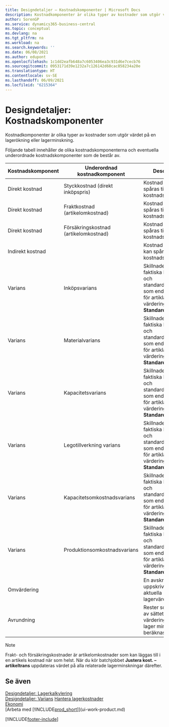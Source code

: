 ```yaml
---
title: Designdetaljer – Kostnadskomponenter | Microsoft Docs
description: Kostnadkomponenter är olika typer av kostnader som utgör värdet på en lagerökning eller lagerminskning.
author: SorenGP
ms.service: dynamics365-business-central
ms.topic: conceptual
ms.devlang: na
ms.tgt_pltfrm: na
ms.workload: na
ms.search.keywords: ''
ms.date: 06/08/2021
ms.author: edupont
ms.openlocfilehash: 1c1dd2eafb648a7c6053406ea3c931d6e7cecb76
ms.sourcegitcommit: 0953171d39e1232a7c126142d68cac858234a20e
ms.translationtype: HT
ms.contentlocale: sv-SE
ms.lasthandoff: 06/09/2021
ms.locfileid: "6215364"
---
```

# <a name="design-details-cost-components"></a>Designdetaljer: Kostnadskomponenter
Kostnadkomponenter är olika typer av kostnader som utgör värdet på en lagerökning eller lagerminskning.  

 Följande tabell innehåller de olika kostnadskomponenterna och eventuella underordnade kostnadskomponenter som de består av.  

|Kostnadskomponent|Underordnad kostnadkomponent|Description|  
|--------------------|--------------------------------|---------------------------------------|  
|Direkt kostnad|Styckkostnad (direkt inköpspris)|Kostnad som kan spåras till en kostnadsbärare.|  
|Direkt kostnad|Fraktkostnad (artikelomkostnad)|Kostnad som kan spåras till en kostnadsbärare.|  
|Direkt kostnad|Försäkringskostnad (artikelomkostnad)|Kostnad som kan spåras till en kostnadsbärare.|  
|Indirekt kostnad||Kostnad som inte kan spåras till en kostnadsbärare.|  
|Varians|Inköpsvarians|Skillnaden mellan faktiska kostnader och standardkostnader, som endast bokförs för artiklar med värderingsprincipen **Standard**.|  
|Varians|Materialvarians|Skillnaden mellan faktiska kostnader och standardkostnader, som endast bokförs för artiklar med värderingsprincipen **Standard**.|  
|Varians|Kapacitetsvarians|Skillnaden mellan faktiska kostnader och standardkostnader, som endast bokförs för artiklar med värderingsprincipen **Standard**.|  
|Varians|Legotillverkning varians|Skillnaden mellan faktiska kostnader och standardkostnader, som endast bokförs för artiklar med värderingsprincipen **Standard**.|  
|Varians|Kapacitetsomkostnadsvarians|Skillnaden mellan faktiska kostnader och standardkostnader, som endast bokförs för artiklar med värderingsprincipen **Standard**.|  
|Varians|Produktionsomkostnadsvarians|Skillnaden mellan faktiska kostnader och standardkostnader, som endast bokförs för artiklar med värderingsprincipen **Standard**.|  
|Omvärdering||En avskrivning eller uppskrivning av det aktuella lagervärdet.|  
|Avrundning||Rester som orsakas av sättet som värderingen av lager minskar beräknas.|  

> [!NOTE]  
>  Frakt- och försäkringskostnader är artikelomkostnader som kan läggas till i en artikels kostnad när som helst. När du kör batchjobbet **Justera kost. – artikeltrans** uppdateras värdet på alla relaterade lagerminskningar därefter.  

## <a name="see-also"></a>Se även  
 [Designdetaljer: Lagerkalkylering](design-details-inventory-costing.md)   
 [Designdetaljer: Varians](design-details-variance.md) [Hantera lagerkostnader](finance-manage-inventory-costs.md)  
 [Ekonomi](finance.md)  
 [Arbeta med [!INCLUDE[prod_short](includes/prod_short.md)]](ui-work-product.md)  


[!INCLUDE[footer-include](includes/footer-banner.md)]